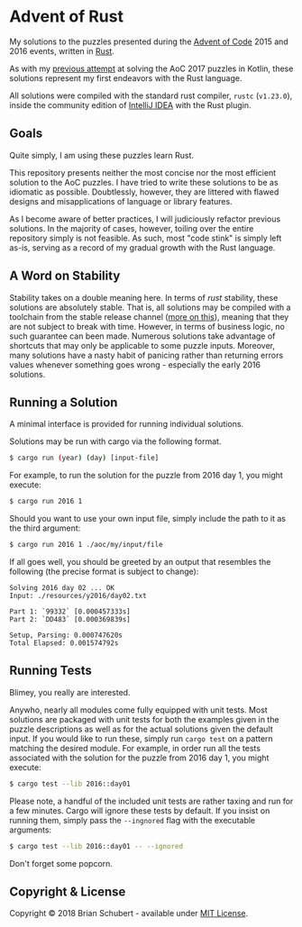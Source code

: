 # Advent of Rust

My solutions to the puzzles presented during the [Advent of Code][adventofcode] 
2015 and 2016 events, written in [Rust][rust].

As with my [previous attempt][aoc-kotlin] at solving the AoC 2017 
puzzles in Kotlin, these solutions represent my first endeavors with 
the Rust language. 

All solutions were compiled with the standard rust compiler, `rustc` 
(`v1.23.0`), inside the community edition of [IntelliJ IDEA][intellij] 
with the Rust plugin.

## Goals

Quite simply, I am using these puzzles learn Rust. 

This repository presents neither the most concise nor the most 
efficient solution to the AoC puzzles. I have tried to write
these solutions to be as idiomatic as possible. Doubtlessly, however,
they are littered with flawed designs and misapplications of 
language or library features.

As I become aware of better practices, I will judiciously refactor
previous solutions. In the majority of cases, however, toiling over
the entire repository simply is not feasible. As such, most "code 
stink" is simply left as-is, serving as a record of my gradual growth
with the Rust language.

## A Word on Stability

Stability takes on a double meaning here. In terms of _rust_ stability, 
these solutions are absolutely stable. That is, all solutions may be 
compiled with a toolchain from the stable release channel 
([more on this][release-channels]), meaning that they are not subject 
to break with time. However, in terms of business logic,
no such guarantee can been made. Numerous solutions take advantage of 
shortcuts that may only be applicable to some puzzle inputs. Moreover, 
many solutions have a nasty habit of panicing rather than returning 
errors values whenever something goes wrong - especially the early 
2016 solutions.

## Running a Solution

A minimal interface is provided for running individual solutions. 

Solutions may be run with cargo via the following format.

```bash
$ cargo run (year) (day) [input-file]
```
For example, to run the solution for the puzzle from 2016 day 1, you 
might execute:

```bash
$ cargo run 2016 1
```

Should you want to use your own input file, simply include the path to 
it as the third argument:

```bash
$ cargo run 2016 1 ./aoc/my/input/file
```

If all goes well, you should be greeted by an output that resembles the 
following (the precise format is subject to change):
    
    Solving 2016 day 02 ... OK
    Input: ./resources/y2016/day02.txt
    
    Part 1: `99332` [0.000457333s]
    Part 2: `DD483` [0.000369839s]
    
    Setup, Parsing: 0.000747620s
    Total Elapsed: 0.001574792s

## Running Tests

Blimey, you really are interested.

Anywho, nearly all modules come fully equipped with unit tests. Most 
solutions are packaged with unit tests for both the examples given in 
the puzzle descriptions as well as for the actual solutions given the 
default input. If you would like to run these, simply run `cargo test` 
on a pattern matching the desired module. For example, in order run all 
the tests associated with the solution for the puzzle from 2016 day 1, 
you might execute:

```bash
$ cargo test --lib 2016::day01
```

Please note, a handful of the included unit tests are rather taxing and 
run for a few minutes. Cargo will ignore these tests by default. If you
insist on running them, simply pass the `--ingnored` flag with the 
executable arguments:

```bash
$ cargo test --lib 2016::day01 -- --ignored
```

Don't forget some popcorn.

## Copyright & License
Copyright &copy; 2018 Brian Schubert - available under [MIT License][license].

[adventofcode]: https://adventofcode.com/
[rust]: https://www.rust-lang.org/en-US/
[aoc-kotlin]: https://github.com/blueschu/Advent-Of-Code
[license]: https://github.com/blueschu/Advent-Of-Rust/blob/master/LICENSE
[intellij]: https://www.jetbrains.com/idea/
[release-channels]: https://doc.rust-lang.org/book/first-edition/release-channels.html
